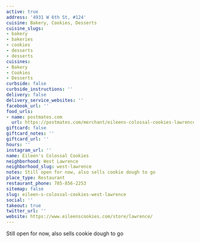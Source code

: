 ```yaml
---
active: true
address: '4931 W 6th St, #124'
cuisine: Bakery, Cookies, Desserts
cuisine_slugs:
- bakery
- bakeries
- cookies
- desserts
- desserts
cuisines:
- Bakery
- Cookies
- Desserts
curbside: false
curbside_instructions: ''
delivery: false
delivery_service_websites: ''
facebook_url: ''
food_urls:
- name: postmates.com
  url: https://postmates.com/merchant/eileens-colossal-cookies-lawrence
giftcard: false
giftcard_notes: ''
giftcard_url: ''
hours: ''
instagram_url: ''
name: Eileen's Colossal Cookies
neighborhood: West Lawrence
neighborhood_slug: west-lawrence
notes: Still open for now, also sells cookie dough to go
place_type: Restaurant
restaurant_phone: 785-856-2253
sitemap: false
slug: eileen-s-colossal-cookies-west-lawrence
social: ''
takeout: true
twitter_url: ''
website: https://www.eileenscookies.com/store/lawrence/
---
```


Still open for now, also sells cookie dough to go
